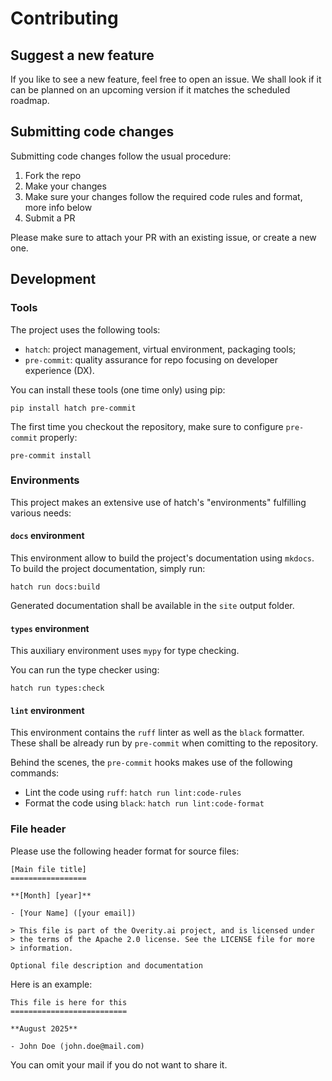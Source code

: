 Contributing
============

Suggest a new feature
---------------------

If you like to see a new feature, feel free to open an issue. We shall look if it can be planned on an upcoming version if it matches the scheduled roadmap.

Submitting code changes
-----------------------

Submitting code changes follow the usual procedure:

1. Fork the repo
2. Make your changes
3. Make sure your changes follow the required code rules and format, more info below
4. Submit a PR

Please make sure to attach your PR with an existing issue, or create a new one.


Development
-----------

### Tools

The project uses the following tools:

- `hatch`: project management, virtual environment, packaging tools;
- `pre-commit`: quality assurance for repo focusing on developer experience (DX).

You can install these tools (one time only) using pip:

```
pip install hatch pre-commit
```

The first time you checkout the repository, make sure to configure `pre-commit` properly:

```
pre-commit install
```

### Environments

This project makes an extensive use of hatch's "environments" fulfilling various needs:

#### `docs` environment

This environment allow to build the project's documentation using `mkdocs`. To build the project documentation, simply run:

```
hatch run docs:build
```

Generated documentation shall be available in the `site` output folder.


#### `types` environment

This auxiliary environment uses `mypy` for type checking.

You can run the type checker using:

```
hatch run types:check
```

#### `lint` environment

This environment contains the `ruff` linter as well as the `black` formatter. These shall be already run by `pre-commit` when comitting to the repository.

Behind the scenes, the `pre-commit` hooks makes use of the following commands:

- Lint the code using `ruff`: `hatch run lint:code-rules`
- Format the code using `black`: `hatch run lint:code-format`


### File header

Please use the following header format for source files:

```
[Main file title]
=================

**[Month] [year]**

- [Your Name] ([your email])

> This file is part of the Overity.ai project, and is licensed under
> the terms of the Apache 2.0 license. See the LICENSE file for more
> information.

Optional file description and documentation
```

Here is an example:

```
This file is here for this
==========================

**August 2025**

- John Doe (john.doe@mail.com)
```

You can omit your mail if you do not want to share it.
